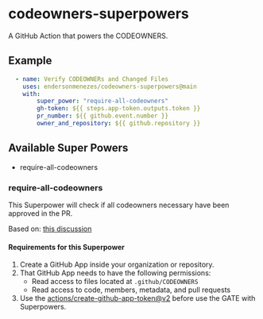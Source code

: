 # codeowners-superpowers
A GitHub Action that powers the CODEOWNERS.

## Example

```yaml
  - name: Verify CODEOWNERs and Changed Files
    uses: endersonmenezes/codeowners-superpowers@main
    with:
        super_power: "require-all-codeowners"
        gh-token: ${{ steps.app-token.outputs.token }}
        pr_number: ${{ github.event.number }}
        owner_and_repository: ${{ github.repository }}
```

## Available Super Powers

- require-all-codeowners

### require-all-codeowners

This Superpower will check if all codeowners necessary have been approved in the PR. 

Based on: [this discussion](https://github.com/isaacs/github/issues/1205)

#### Requirements for this Superpower

1. Create a GitHub App inside your organization or repository.
2. That GitHub App needs to have the following permissions:
    - Read access to files located at `.github/CODEOWNERS`
    - Read access to code, members, metadata, and pull requests
3. Use the [actions/create-github-app-token@v2](https://github.com/actions/create-github-app-token) before use the GATE with Superpowers.
